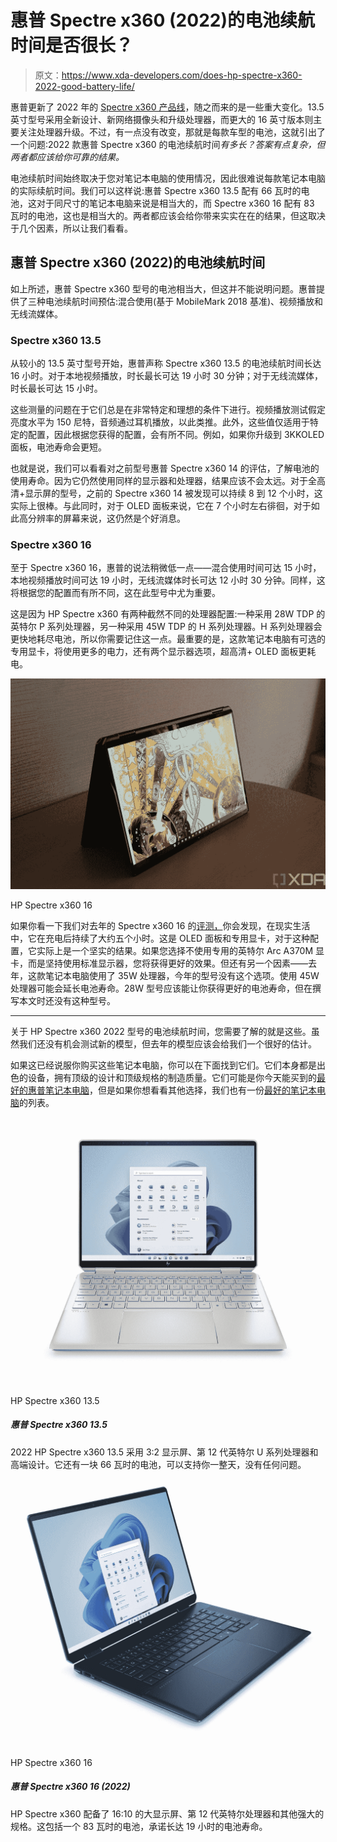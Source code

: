 # 惠普 Spectre x360 (2022)的电池续航时间是否很长？

> 原文：<https://www.xda-developers.com/does-hp-spectre-x360-2022-good-battery-life/>

惠普更新了 2022 年的 [Spectre x360 产品线](https://www.xda-developers.com/hp-spectre-x360-2022/)，随之而来的是一些重大变化。13.5 英寸型号采用全新设计、新网络摄像头和升级处理器，而更大的 16 英寸版本则主要关注处理器升级。不过，有一点没有改变，那就是每款车型的电池，这就引出了一个问题:2022 款惠普 Spectre x360 的电池续航时间*有多长？答案有点复杂，但两者都应该给你可靠的结果。*

电池续航时间始终取决于您对笔记本电脑的使用情况，因此很难说每款笔记本电脑的实际续航时间。我们可以这样说:惠普 Spectre x360 13.5 配有 66 瓦时的电池，这对于同尺寸的笔记本电脑来说是相当大的，而 Spectre x360 16 配有 83 瓦时的电池，这也是相当大的。两者都应该会给你带来实实在在的结果，但这取决于几个因素，所以让我们看看。

## 惠普 Spectre x360 (2022)的电池续航时间

如上所述，惠普 Spectre x360 型号的电池相当大，但这并不能说明问题。惠普提供了三种电池续航时间预估:混合使用(基于 MobileMark 2018 基准)、视频播放和无线流媒体。

### Spectre x360 13.5

从较小的 13.5 英寸型号开始，惠普声称 Spectre x360 13.5 的电池续航时间长达 16 小时。对于本地视频播放，时长最长可达 19 小时 30 分钟；对于无线流媒体，时长最长可达 15 小时。

这些测量的问题在于它们总是在非常特定和理想的条件下进行。视频播放测试假定亮度水平为 150 尼特，音频通过耳机播放，以此类推。此外，这些值仅适用于特定的配置，因此根据您获得的配置，会有所不同。例如，如果你升级到 3KKOLED 面板，电池寿命会更短。

也就是说，我们可以看看对之前型号惠普 Spectre x360 14 的评估，了解电池的使用寿命。因为它仍然使用同样的显示器和处理器，结果应该不会太远。对于全高清+显示屏的型号，之前的 Spectre x360 14 被发现可以持续 8 到 12 个小时，这实际上很棒。与此同时，对于 OLED 面板来说，它在 7 个小时左右徘徊，对于如此高分辨率的屏幕来说，这仍然是个好消息。

### Spectre x360 16

至于 Spectre x360 16，惠普的说法稍微低一点——混合使用时间可达 15 小时，本地视频播放时间可达 19 小时，无线流媒体时长可达 12 小时 30 分钟。同样，这将根据您的配置而有所不同，这在此型号中尤为重要。

这是因为 HP Spectre x360 有两种截然不同的处理器配置:一种采用 28W TDP 的英特尔 P 系列处理器，另一种采用 45W TDP 的 H 系列处理器。H 系列处理器会更快地耗尽电池，所以你需要记住这一点。最重要的是，这款笔记本电脑有可选的专用显卡，将使用更多的电力，还有两个显示器选项，超高清+ OLED 面板更耗电。

 <picture>![HP Spectre x360 16 in tent mode seen at an angle](img/ff65061b2be6de3e4c2265f4b1624af2.png)</picture> 

HP Spectre x360 16

如果你看一下我们对去年的 Spectre x360 16 的[评测，](https://www.xda-developers.com/hp-spectre-x360-16-review/)你会发现，在现实生活中，它在充电后持续了大约五个小时。这是 OLED 面板和专用显卡，对于这种配置，它实际上是一个坚实的结果。如果您选择不使用专用的英特尔 Arc A370M 显卡，而是坚持使用标准显示器，您将获得更好的效果。但还有另一个因素——去年，这款笔记本电脑使用了 35W 处理器，今年的型号没有这个选项。使用 45W 处理器可能会延长电池寿命。28W 型号应该能让你获得更好的电池寿命，但在撰写本文时还没有这种型号。

* * *

关于 HP Spectre x360 2022 型号的电池续航时间，您需要了解的就是这些。虽然我们还没有机会测试新的模型，但去年的模型应该会给我们一个很好的估计。

如果这已经说服你购买这些笔记本电脑，你可以在下面找到它们。它们本身都是出色的设备，拥有顶级的设计和顶级规格的制造质量。它们可能是你今天能买到的[最好的惠普笔记本电脑](https://www.xda-developers.com/best-hp-laptops/)，但是如果你想看看其他选择，我们也有一份[最好的笔记本电脑](https://www.xda-developers.com/best-laptops/)的列表。

 <picture>![The HP Spectre x360 13.5 is a premium convertible laptop with a stunning deisng and great performance for everyday tasks.](img/3116aac455db3b2da28af3fcd8c8a579.png)</picture> 

HP Spectre x360 13.5

##### 惠普 Spectre x360 13.5

2022 HP Spectre x360 13.5 采用 3:2 显示屏、第 12 代英特尔 U 系列处理器和高端设计。它还有一块 66 瓦时的电池，可以支持你一整天，没有任何问题。

 <picture>![The HP Spectre x360 16 is a powerful convertible laptop with high-end processors and discrete graphics, plus a fantastic display.](img/51e1b3dba34e25ccec1221618101e2b4.png)</picture> 

HP Spectre x360 16

##### 惠普 Spectre x360 16 (2022)

HP Spectre x360 配备了 16:10 的大显示屏、第 12 代英特尔处理器和其他强大的规格。这包括一个 83 瓦时的电池，承诺长达 19 小时的电池寿命。